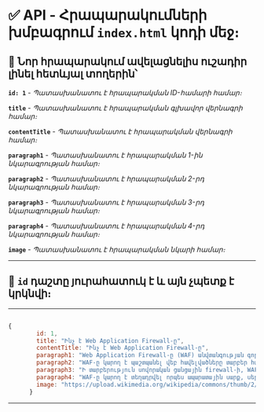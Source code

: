 # ✅ API - Հրապարակումների խմբագրում **``index.html``** կոդի մեջ։

## 🎯  Նոր հրապարակում ավելացնելիս ուշադիր լինել հետևյալ տողերին՝ 


**``id: 1``** - *Պատասխանատու է հրապարակման ID-համարի համար։*

**``title``** - *Պատասխանատու է հրապարակման գլխավոր վերնագրի համար։*

**``contentTitle``** - *Պատասխանատու է հրապարակման վերնագրի համար։*

**``paragraph1``** - *Պատասխանատու է հրապարակման 1-ին նկարագրության համար։*

**``paragraph2``** - *Պատասխանատու է հրապարակման 2-րդ նկարագրության համար։*

**``paragraph3``** - *Պատասխանատու է հրապարակման 3-րդ նկարագրության համար։*

**``paragraph4``** - *Պատասխանատու է հրապարակման 4-րդ նկարագրության համար։*

**``image``** - *Պատասխանատու է հրապարակման նկարի համար։*

_________________

## 🎯 **``id``** դաշտը յուրահատուկ է և այն չպետք է կրկնվի։
_________________

```js

{
        id: 1,
        title: "Ինչ է Web Application Firewall-ը",
        contentTitle: "Ինչ է Web Application Firewall-ը",
        paragraph1: "Web Application Firewall-ը (WAF) անվտանգության գործիք է, որը զտում, վերահսկում և պաշտպանում է HTTP/HTTPS տրաֆիկը վեբ հավելվածների և վեբ ծառայությունների միջև:",
        paragraph2: "WAF-ը կարող է պաշտպանել վեբ հավելվածները տարբեր հարձակումներից, ինչպիսիք են SQL ներարկումը, XSS (Cross-site scripting), ֆայլերի ներառումը և այլն:",
        paragraph3: "Ի տարբերություն սովորական ցանցային firewall-ի, WAF-ը կենտրոնանում է հատուկ վեբ հավելվածների վրա և կարող է վերլուծել HTTP/HTTPS հաղորդակցությունը ավելի խորը մակարդակում:",
        paragraph4: "WAF-ը կարող է տեղադրվել որպես ապարատային սարք, սերվերի վրա տեղադրված ծրագրային ապահովում կամ որպես ամպային ծառայություն:",
        image: "https://upload.wikimedia.org/wikipedia/commons/thumb/2/25/Network-cables-1.png/1200px-Network-cables-1.png"
      }

```

_________________
